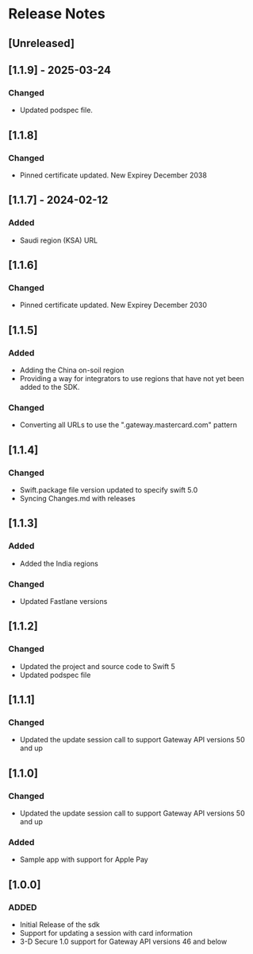 # Release Notes

## [Unreleased]
## [1.1.9] - 2025-03-24
### Changed
- Updated podspec file.

## [1.1.8]
### Changed
- Pinned certificate updated. New Expirey December 2038

## [1.1.7] - 2024-02-12
### Added
- Saudi region (KSA) URL

## [1.1.6]
### Changed
- Pinned certificate updated. New Expirey December 2030

## [1.1.5]
### Added
- Adding the China on-soil region
- Providing a way for integrators to use regions that have not yet been added to the SDK.
### Changed
- Converting all URLs to use the "<region>.gateway.mastercard.com" pattern

## [1.1.4]
### Changed
- Swift.package file version updated to specify swift 5.0
- Syncing Changes.md with releases

## [1.1.3]
### Added
- Added the India regions
### Changed
- Updated Fastlane versions

## [1.1.2]
### Changed
- Updated the project and source code to Swift 5
- Updated podspec file

## [1.1.1]
### Changed
- Updated the update session call to support Gateway API versions 50 and up

## [1.1.0]
### Changed
- Updated the update session call to support Gateway API versions 50 and up

### Added
- Sample app with support for Apple Pay

## [1.0.0]
### ADDED
- Initial Release of the sdk
- Support for updating a session with card information
- 3-D Secure 1.0 support for Gateway API versions 46 and below
